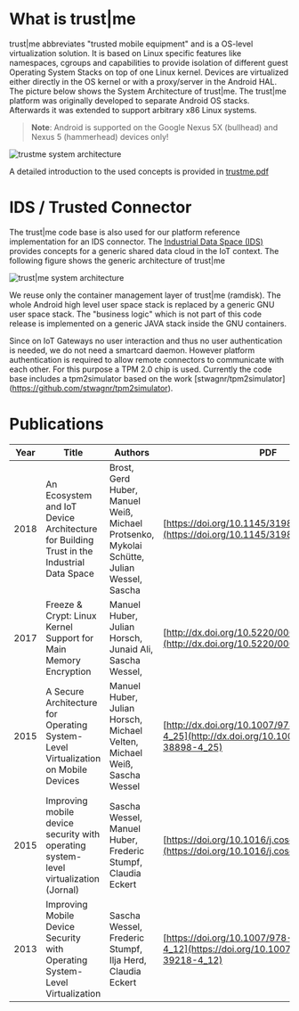 ---
---

# What is trust|me

trust\|me abbreviates "trusted mobile equipment" and is a OS-level virtualization solution. It is based on Linux specific features like namespaces, cgroups and capabilities to provide isolation of different guest Operating System Stacks on top of one Linux kernel. Devices are virtualized either directly in the OS kernel or with a proxy/server in the Android HAL. The picture below shows the System Architecture of trust\|me.
The trust\|me platform was originally developed to separate Android OS stacks. Afterwards it was extended to support arbitrary x86 Linux systems.

> **Note**: Android is supported on the Google Nexus 5X (bullhead) and Nexus 5 (hammerhead) devices only!

![trustme system architecture](https://github.com/trustm3/trustme_main/raw/master/doc/architecture.png)

A detailed introduction to the used concepts is provided in
[trustme.pdf](https://github.com/trustm3/trustme_main/raw/master/doc/trustme.pdf)

# IDS / Trusted Connector

The trust\|me code base is also used for our platform reference implementation for an IDS connector.
The [Industrial Data Space (IDS)](http://www.industrialdataspace.org/en/)
provides concepts for a generic shared data cloud in the IoT context.
The following figure shows the generic architecture of trust\|me

![trust\|me system architecture](https://github.com/trustm3/trustme_main/raw/master/doc/trust-x-ids.png)

We reuse only the container management layer of trust\|me (ramdisk). The whole Android high level user space stack is
replaced by a generic GNU user space stack. The "business logic" which is not part of this code release is implemented
on a generic JAVA stack inside the GNU containers.

Since on IoT Gateways no user interaction and thus no user authentication is needed, we do not need a
smartcard daemon. However platform authentication is required to allow remote connectors to communicate with each other.
For this purpose a TPM 2.0 chip is used. Currently the code base includes a tpm2simulator based on the work
[stwagnr/tpm2simulator] (https://github.com/stwagnr/tpm2simulator).

# Publications

|Year|Title|Authors|PDF|
|--|--------------------|----------|--------|
| 2018	| An Ecosystem and IoT Device Architecture for Building Trust in the Industrial Data Space | Brost, Gerd Huber, Manuel Weiß, Michael Protsenko, Mykolai Schütte, Julian Wessel, Sascha | [https://doi.org/10.1145/3198458.3198459](https://doi.org/10.1145/3198458.3198459)|
|2017 | Freeze & Crypt: Linux Kernel Support for Main Memory Encryption | Manuel Huber, Julian Horsch, Junaid Ali, Sascha Wessel, | [http://dx.doi.org/10.5220/0006378400170030](http://dx.doi.org/10.5220/0006378400170030) |
| 2015 | A Secure Architecture for Operating System-Level Virtualization on Mobile Devices | Manuel Huber, Julian Horsch, Michael Velten, Michael Weiß, Sascha Wessel | [http://dx.doi.org/10.1007/978-3-319-38898-4_25](http://dx.doi.org/10.1007/978-3-319-38898-4_25) |
| 2015 | Improving mobile device security with operating system-level virtualization (Jornal) | Sascha Wessel, Manuel Huber, Frederic Stumpf, Claudia Eckert | [https://doi.org/10.1016/j.cose.2015.02.005](https://doi.org/10.1016/j.cose.2015.02.005) |
| 2013 |	Improving Mobile Device Security with Operating System-Level Virtualization | Sascha Wessel, Frederic Stumpf, Ilja Herd, Claudia Eckert |	[https://doi.org/10.1007/978-3-642-39218-4_12](https://doi.org/10.1007/978-3-642-39218-4_12) |
